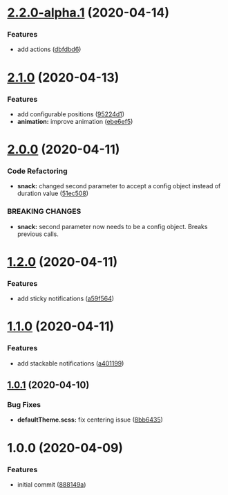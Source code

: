 # [2.2.0-alpha.1](https://github.com/TimoBechtel/oh-snack/compare/v2.1.0...v2.2.0-alpha.1) (2020-04-14)


### Features

* add actions ([dbfdbd6](https://github.com/TimoBechtel/oh-snack/commit/dbfdbd6ce21714c779aeb1bebc09309282b85d28))

# [2.1.0](https://github.com/TimoBechtel/oh-snack/compare/v2.0.0...v2.1.0) (2020-04-13)


### Features

* add configurable positions ([95224d1](https://github.com/TimoBechtel/oh-snack/commit/95224d185b9b85e777b460dbaceae86bdaa6f506))
* **animation:** improve animation ([ebe6ef5](https://github.com/TimoBechtel/oh-snack/commit/ebe6ef5e0025df90d007a55b97221c3753156d9a))

# [2.0.0](https://github.com/TimoBechtel/oh-snack/compare/v1.2.0...v2.0.0) (2020-04-11)


### Code Refactoring

* **snack:** changed second parameter to accept a config object instead of duration value ([51ec508](https://github.com/TimoBechtel/oh-snack/commit/51ec5080c0adedee346ccb77492f9f9c8bf0db49))


### BREAKING CHANGES

* **snack:** second parameter now needs to be a config object. Breaks previous calls.

# [1.2.0](https://github.com/TimoBechtel/oh-snack/compare/v1.1.0...v1.2.0) (2020-04-11)


### Features

* add sticky notifications ([a59f564](https://github.com/TimoBechtel/oh-snack/commit/a59f5643290d5c269b3f80a4bc0655dccddc2b88))

# [1.1.0](https://github.com/TimoBechtel/oh-snack/compare/v1.0.1...v1.1.0) (2020-04-11)


### Features

* add stackable notifications ([a401199](https://github.com/TimoBechtel/oh-snack/commit/a401199cacce3d4f735a1217fd10377bb5071220))

## [1.0.1](https://github.com/TimoBechtel/oh-snack/compare/v1.0.0...v1.0.1) (2020-04-10)


### Bug Fixes

* **defaultTheme.scss:** fix centering issue ([8bb6435](https://github.com/TimoBechtel/oh-snack/commit/8bb643539e3fa17b328b46885a368989300d8ece))

# 1.0.0 (2020-04-09)


### Features

* initial commit ([888149a](https://github.com/TimoBechtel/oh-snack/commit/888149a80351c4eff3bb113ab41994bf9c083e69))
